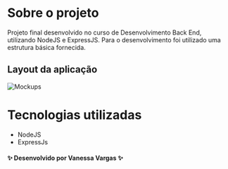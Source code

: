 # Sobre o projeto

Projeto final desenvolvido no curso de Desenvolvimento Back End, utilizando NodeJS e ExpressJS. Para o desenvolvimento foi utilizado uma estrutura básica fornecida.

## Layout da aplicação

![Mockups](https://github.com/VanessaVargas/hackathon-backend-cellep/blob/master/App/public/img/layout.png)

# Tecnologias utilizadas

- NodeJS
- ExpressJs

#### ✨ Desenvolvido por Vanessa Vargas ✨
